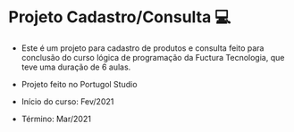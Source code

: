 # Projeto Cadastro/Consulta :computer:



- Este é um projeto para cadastro de produtos e consulta feito para conclusão do curso lógica de programação da Fuctura Tecnologia, que teve uma duração de 6 aulas.

- Projeto feito no Portugol Studio

- Início do curso: Fev/2021

- Término: Mar/2021

  